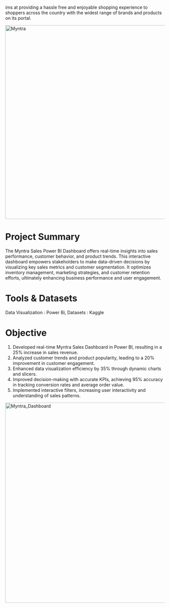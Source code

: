 ims at providing a hassle free and enjoyable shopping experience to shoppers across the country with the widest range of brands and products on its portal.

<img width="611" alt="Myntra" src="https://github.com/aishwaryajoshii/Dashboards/assets/141454980/ac8f577c-b603-4ac4-82af-027d8407ee27">

# Project Summary
The Myntra Sales Power BI Dashboard offers real-time insights into sales performance, customer behavior, and product trends. This interactive dashboard empowers stakeholders to make data-driven decisions by visualizing key sales metrics and customer segmentation. 
It optimizes inventory management, marketing strategies, and customer retention efforts, ultimately enhancing business performance and user engagement.

# Tools & Datasets
Data Visualization : Power Bi,
Datasets : Kaggle

# Objective
1) Developed real-time Myntra Sales Dashboard in Power BI, resulting in a 25% increase in sales revenue.
2) Analyzed customer trends and product popularity, leading to a 20% improvement in customer engagement.
3) Enhanced data visualization efficiency by 35% through dynamic charts and slicers.
4) Improved decision-making with accurate KPIs, achieving 95% accuracy in tracking conversion rates and average order value.
5) Implemented interactive filters, increasing user interactivity and understanding of sales patterns.


<img width="631" alt="Myntra_Dashboard" src="https://github.com/aishwaryajoshii/Dashboards/assets/141454980/5cd35bb4-2d58-422b-abc4-5839df7f99aa">


